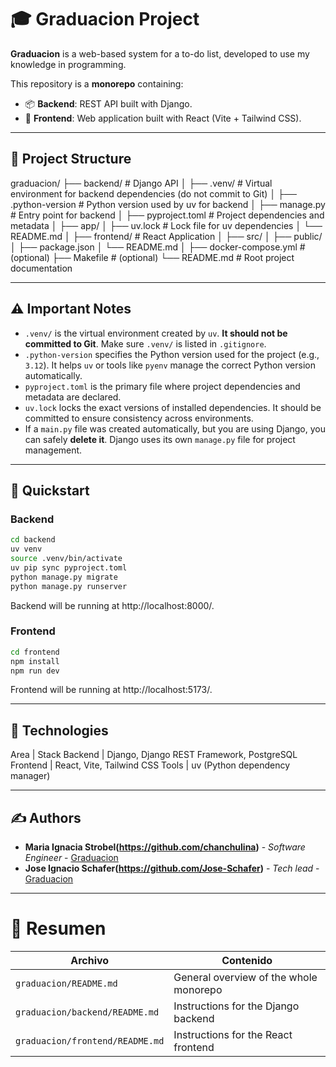 # 🎓 Graduacion Project

**Graduacion** is a web-based system for a to-do list, developed to use my knowledge in programming.

This repository is a **monorepo** containing:

- 📦 **Backend**: REST API built with Django.
- 🎨 **Frontend**: Web application built with React (Vite + Tailwind CSS).

---

## 📂 Project Structure

graduacion/
├── backend/                   # Django API
│   ├── .venv/                # Virtual environment for backend dependencies (do not commit to Git)
│   ├── .python-version       # Python version used by uv for backend
│   ├── manage.py               # Entry point for backend
│   ├── pyproject.toml        # Project dependencies and metadata
│   ├── app/
│   ├── uv.lock               # Lock file for uv dependencies
│   └── README.md
│
├── frontend/            # React Application
│   ├── src/
│   ├── public/
│   ├── package.json
│   └── README.md
│
├── docker-compose.yml   # (optional)
├── Makefile             # (optional)
└── README.md            # Root project documentation



---

## ⚠️ Important Notes

- `.venv/` is the virtual environment created by `uv`. **It should not be committed to Git**. Make sure `.venv/` is listed in `.gitignore`.
- `.python-version` specifies the Python version used for the project (e.g., `3.12`). It helps `uv` or tools like `pyenv` manage the correct Python version automatically.
- `pyproject.toml` is the primary file where project dependencies and metadata are declared.
- `uv.lock` locks the exact versions of installed dependencies. It should be committed to ensure consistency across environments.
- If a `main.py` file was created automatically, but you are using Django, you can safely **delete it**. Django uses its own `manage.py` file for project management.

---

## 🚀 Quickstart

### Backend

```bash
cd backend
uv venv
source .venv/bin/activate
uv pip sync pyproject.toml
python manage.py migrate
python manage.py runserver
```
Backend will be running at http://localhost:8000/.

### Frontend

```bash
cd frontend
npm install
npm run dev
```
Frontend will be running at http://localhost:5173/.

---

## 🧱 Technologies

Area | Stack
Backend | Django, Django REST Framework, PostgreSQL
Frontend | React, Vite, Tailwind CSS
Tools | uv (Python dependency manager)

---

## ✍️ Authors

- **Maria Ignacia Strobel(https://github.com/chanchulina)** - *Software Engineer* - [Graduacion](https://github.com/chanchulina/Graduacion)
- **Jose Ignacio Schafer(https://github.com/Jose-Schafer)** - *Tech lead* - [Graduacion](https://github.com/Jose-Schafer/Graduacion)

---

# 🎯 Resumen

| Archivo            | Contenido                                                  |
|---------------------|-------------------------------------------------------------|
| `graduacion/README.md` | General overview of the whole monorepo |
| `graduacion/backend/README.md` | Instructions for the Django backend |
| `graduacion/frontend/README.md` | Instructions for the React frontend |
